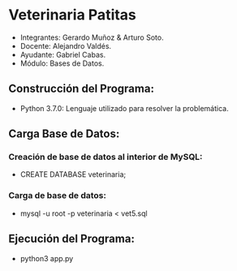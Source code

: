 # Veterinaria Patitas

- Integrantes: Gerardo Muñoz & Arturo Soto.
- Docente: Alejandro Valdés.
- Ayudante: Gabriel Cabas.
- Módulo: Bases de Datos.

## Construcción del Programa:

- Python 3.7.0: Lenguaje utilizado para resolver la problemática.

## Carga Base de Datos:

### Creación de base de datos al interior de MySQL:

- CREATE DATABASE veterinaria;

### Carga de base de datos:

- mysql -u root -p veterinaria < vet5.sql

## Ejecución del Programa:

- python3 app.py
